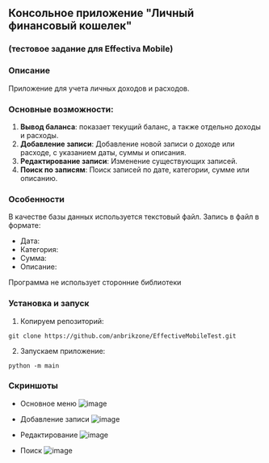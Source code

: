 ## Консольное приложение "Личный финансовый кошелек"
### (тестовое задание для Effectiva Mobile)


### Описание
Приложение для учета личных доходов и расходов.

### Основные возможности:
1. **Вывод баланса**: показает текущий баланс, а также отдельно доходы и расходы.
2. **Добавление записи**: Добавление новой записи о доходе или расходе, с указанием даты, суммы и описания.
3. **Редактирование записи**: Изменение существующих записей.
4. **Поиск по записям**: Поиск записей по дате, категории, сумме или описанию.

### Особенности
В качестве базы данных используется текстовый файл. Запись в файл в формате:
- Дата:
- Категория:
- Сумма:
- Описание:

Программа не использует сторонние библиотеки

### Установка и запуск
1. Копируем репозиторий:
```commandline
git clone https://github.com/anbrikzone/EffectiveMobileTest.git
```
2. Запускаем приложение:
```commandline
python -m main
```

### Скриншоты
+ Основное меню
![image](https://github.com/anbrikzone/EffectiveMobileTest/assets/2174324/ad42622a-650d-4c0c-b0ee-58627b3bcac5)

+ Добавление записи
![image](https://github.com/anbrikzone/EffectiveMobileTest/assets/2174324/9d9610a8-36ac-4351-91b9-b716749e154d)

+ Редактирование
![image](https://github.com/anbrikzone/EffectiveMobileTest/assets/2174324/568f4639-2812-47db-8b4d-bedd11d0a239)

+ Поиск
![image](https://github.com/anbrikzone/EffectiveMobileTest/assets/2174324/57ca4110-29f2-48f7-8b13-26f8ce375aa8)




